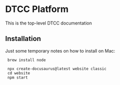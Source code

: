 # DTCC Platform

This is the top-level DTCC documentation

## Installation

Just some temporary notes on how to install on Mac:

     brew install node

     npx create-docusaurus@latest website classic
     cd website
     npm start
